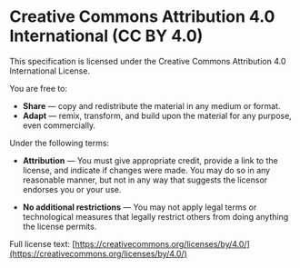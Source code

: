 # Creative Commons Attribution 4.0 International (CC BY 4.0)

This specification is licensed under the Creative Commons Attribution 4.0 International License.

You are free to:

- **Share** — copy and redistribute the material in any medium or format.
- **Adapt** — remix, transform, and build upon the material for any purpose, even commercially.

Under the following terms:

- **Attribution** — You must give appropriate credit, provide a link to the license, and indicate if changes were made. 
  You may do so in any reasonable manner, but not in any way that suggests the licensor endorses you or your use.

- **No additional restrictions** — You may not apply legal terms or technological measures that legally restrict others from doing anything the license permits.

Full license text: [https://creativecommons.org/licenses/by/4.0/](https://creativecommons.org/licenses/by/4.0/)
